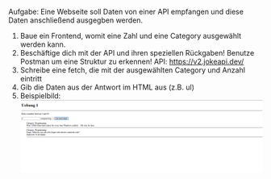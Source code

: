 Aufgabe:
Eine Webseite soll Daten von einer API empfangen und diese Daten anschließend ausgegben werden.

1. Baue ein Frontend, womit eine Zahl und eine Category ausgewählt werden kann.
2. Beschäftige dich mit der API und ihren speziellen Rückgaben! Benutze Postman um eine Struktur zu erkennen!
API: https://v2.jokeapi.dev/
3. Schreibe eine fetch, die mit der ausgewählten Category und Anzahl eintritt
4. Gib die Daten aus der Antwort im HTML aus (z.B. ul)
5. Beispielbild: ![alt text](uebung1.png)